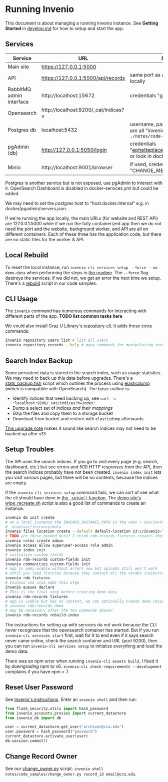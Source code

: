 # Running Invenio

This document is about managing a running Invenio instance. See **Getting Started** in [develop.md](develop.md) for how to setup and start the app.

## Services

| Service | URL | Notes |
|---------|-----|-------|
| Main site | https://127.0.0.1:5000 | |
| API | https://127.0.0.1:5000/api/records | same port as app if running locally |
| RabbitMQ admin interface | http://localhost:15672 | credentials "guest/guest" |
| Opensearch | http://localhost:9200/_cat/indices?v | |
| Postgres db | localhost:5432 | username, password, & db name are all "invenio", run `./notes/code-samples/dbconnect` |
| pgAdmin (db) | http://127.0.0.1:5050/login | credentials "ephetteplace@cca.edu/invenio" or look in docker-services.yml |
| Minio | http://localhost:9001/browser | if used, credentials "CHANGE_ME/CHANGE_ME" |

Postgres is another service but is not exposed, use pgAdmin to interact with it. OpenSearch Dashboard is disabled in docker-services.yml but could be added.

We may need to set the postgres host to "host.docker.internal" e.g. in docker/pgadmin/servers.json.

If we're running the app locally, the main URLs (for website and REST API) are 127.0.0.1:5000 while if we run the fully containerized app then we do not need the port and the website, background worker, and API are all on different containers. Each of these three has the application code, but there are no static files for the worker & API.

## Local Rebuild

To reset the local instance, run `invenio-cli services setup --force --no-demo-data` when performing the steps in [the readme](../readme.md). The `--force` flag destroys the services; if we did not, we get an error the next time we setup. There's a [rebuild](./code_samples/rebuild) script in our code samples.

## CLI Usage

The `invenio` command has numerous commands for interacting with different parts of the app. **TODO list common tasks here**

We could also install Graz U Library's [repository-cli](https://github.com/tu-graz-library/repository-cli/). It adds these extra commands:

```sh
invenio repository users list # list all users
invenio repository records --help # many commands for manipulating records!
```

## Search Index Backup

Some persistent data is stored in the search index, such as usage statistics. We may need to back up this data before upgrades. There's a [stats_backup.fish](./code_samples/stats_backup.fish) script which outlines the process using [elasticdump](https://github.com/elasticsearch-dump/elasticsearch-dump) (which is compatible with OpenSearch). The basic outline is:

- Identify indices that need backing up, see `curl -s "localhost:9200/_cat/indices?h=index"`
- Dump a select set of indices _and their mappings_
- Gzip the files and copy them to a storage bucket
- Download from bucket and restore with `elasticdump` afterwards

[This upgrade note](https://inveniordm.docs.cern.ch/releases/v13/upgrade-v13.0/#rebuild-search-indices) makes it sound like search indices may not need to be backed up after v13.

## Setup Troubles

The API uses the search indices. If you go to visit every page (e.g. search, dashboard, etc.) but see errors and 500 HTTP responses from the API, then the search indices probably have not been created. `invenio index init` lets you visit various pages, but there will be no contents, because the indices are empty.

If the `invenio-cli services setup` command fails, we can sort of see what the cli should have done in [the `_setup()` function](https://github.com/inveniosoftware/invenio-cli/blob/master/invenio_cli/commands/containers.py#:~:text=def%20_setup). The [demo site's wipe_recreate.sh](https://github.com/inveniosoftware/demo-inveniordm/blob/master/demo-inveniordm/wipe_recreate.sh) script is also a good list of commands to create an instance.

```sh
invenio db init create
# on a local instance the INVENIO_INSTANCE_PATH is the venv + var/instance/data so
# .venv/var/instance/data
invenio files location create --default default-location s3://invenio-local
# TODO are these needed here? I think rdm-records fixtures creates them
invenio roles create admin
invenio access allow superuser-access role admin
invenio index init
# initialize custom fields
invenio rdm-records custom-fields init
invenio communities custom-fields init
# app is semi-usable without errors now but uploads still won't work
# until you load fixtures because they contain all the vocabs (resource types, subjects, etc.)
invenio rdm fixtures
# Invenio v12 also adds this step
invenio queues declare
# This is the final step before creating demo data
invenio rdm-records fixtures
# app is usable but has no content, we can optionally create demo records, takes time:
# invenio rdm-records demo
# may be necessary after the two commands above?
invenio rdm-records rebuild-index
```

The instructions for setting up with services do not work because the CLI never recognizes that the opensearch container has started. But if you run `invenio-cli services start` first, wait for it to end even if it says search never came online, check the search container and URL (port 9200), then you can run `invenio-cli services setup` to initialize everything and load the demo data.

There was an npm error when running `invenio-cli assets build`, I fixed it by _downgrading_ npm to v6. `invenio-cli check-requirements --development` complains if you have npm > 7.

## Reset User Password

See [Invenio's instructions](https://inveniordm.docs.cern.ch/customize/vocabularies/users/#change-password). Enter an `invenio shell` and then run:

```py
from flask_security.utils import hash_password
from invenio_accounts.proxies import current_datastore
from invenio_db import db

user = current_datastore.get_user("archives@cca.edu")
user.password = hash_password("password")
current_datastore.activate_user(user)
db.session.commit()
```

## Change Record Owner

See our [change_owner.py](./code_samples/change_owner.py) script: `invenio shell notes/code_samples/change_owner.py record_id email@cca.edu`.
